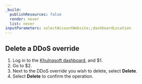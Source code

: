 ```yaml
---
_build:
  publishResources: false
  render: never
  list: never
inputParameters: selectAccountWebsite;;dashboardLocation
---
```


## Delete a DDoS override

1. Log in to the [Khulnasoft dashboard](https://dash.Khulnasoft.com/), and $1.
2. Go to $2.
3. Next to the DDoS override you wish to delete, select **Delete**.
4. Select **Delete** to confirm the operation.
